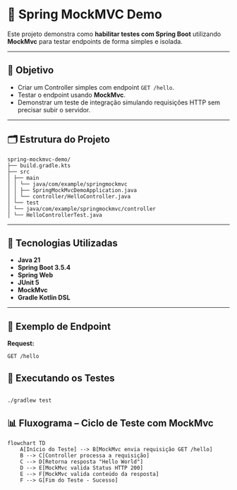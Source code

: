 # 📌 Spring MockMVC Demo

Este projeto demonstra como **habilitar testes com Spring Boot** utilizando **MockMvc** para testar endpoints de forma simples e isolada.

---

## 🚀 Objetivo
- Criar um Controller simples com endpoint `GET /hello`.
- Testar o endpoint usando **MockMvc**.
- Demonstrar um teste de integração simulando requisições HTTP sem precisar subir o servidor.

---

## 🗂 Estrutura do Projeto

```text
spring-mockmvc-demo/
├── build.gradle.kts
├── src
│ ├── main
│ │ └── java/com/example/springmockmvc
│ │ ├── SpringMockMvcDemoApplication.java
│ │ └── controller/HelloController.java
│ └── test
│ └── java/com/example/springmockmvc/controller
│ └── HelloControllerTest.java
```
---

## 📜 Tecnologias Utilizadas
- **Java 21**
- **Spring Boot 3.5.4**
- **Spring Web**
- **JUnit 5**
- **MockMvc**
- **Gradle Kotlin DSL**

---

## 🔹 Exemplo de Endpoint
**Request:**
```http
GET /hello
```

## 🧪 Executando os Testes

```bash

./gradlew test

```

## 📊 Fluxograma – Ciclo de Teste com MockMvc

```mermaid
flowchart TD
    A[Início do Teste] --> B[MockMvc envia requisição GET /hello]
    B --> C[Controller processa a requisição]
    C --> D[Retorna resposta "Hello World"]
    D --> E[MockMvc valida Status HTTP 200]
    E --> F[MockMvc valida conteúdo da resposta]
    F --> G[Fim do Teste - Sucesso]
```
